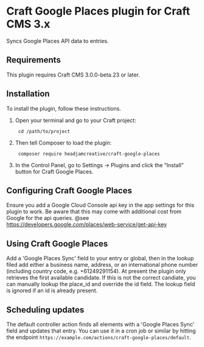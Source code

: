# Craft Google Places plugin for Craft CMS 3.x

Syncs Google Places API data to entries.

## Requirements

This plugin requires Craft CMS 3.0.0-beta.23 or later.

## Installation

To install the plugin, follow these instructions.

1. Open your terminal and go to your Craft project:

        cd /path/to/project

2. Then tell Composer to load the plugin:

        composer require headjamcreative/craft-google-places

3. In the Control Panel, go to Settings → Plugins and click the “Install” button for Craft Google Places.

## Configuring Craft Google Places

Ensure you add a Google Cloud Console api key in the app settings for this plugin to work. Be aware that this may come with additional cost from Google for the api queries. @see <https://developers.google.com/places/web-service/get-api-key>

## Using Craft Google Places

Add a 'Google Places Sync' field to your entry or global, then in the lookup filed add either a business name, address, or an international phone number (including country code, e.g. +61249291154). At present the plugin only retrieves the first available candidate. If this is not the correct candiate, you can manually lookup the place_id and override the id field. The lookup field is ignored if an id is already present.

## Scheduling updates

The default controller action finds all elements with a 'Google Places Sync' field and updates that entry. You can use it in a cron job or similar by hitting the endpoint `https://example.com/actions/craft-google-places/default`.